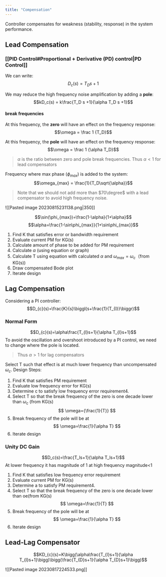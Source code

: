 ```yaml
---
title: "Compensation"
---
```

Controller compensates for weakness (stability, response) in the system performance.
## Lead Compensation
### [[PID Control#Proportional + Derivative (PD) control|PD Control]]
We can write:
$$D_c(s) = T_Ds+1$$

We may reduce the high frequency noise amplification by adding a **pole**:
$$kD_c(s) = k\frac{T_D s +1}{\alpha T_D s +1}$$
#### break frequencies
At this frequency, the **zero** will have an effect on the frequency response:
$$\omega = \frac 1 {T_D}$$

At this frequency, the **pole** will have an effect on the frequency response:
$$\omega = \frac 1 {\alpha T_D}$$

> $\alpha$ is the ratio between zero and pole break frequencies.
> Thus $\alpha < 1$ for lead compensators

Frequency where max phase ($\phi_{max}$) is added to the system:
$$\omega_{max} = \frac{1}{T_D\sqrt{\alpha}}$$
> Note that we should not add more than $70\degree$ with a lead compensator to avoid high frequency noise.


![[Pasted image 20230815231138.png|350]]

$$\sin(\phi_{max})=\frac{1-\alpha}{1+\alpha}$$
$$\alpha=\frac{1-\sin\phi_{max}}{1+\sin\phi_{max}}$$

1. Find K that satisfies error or bandwidth requirement
2. Evaluate current PM for $\text{KG(s)}$
3. Calculate amount of phase to be added for PM requirement
4. Calculate $\alpha$ (using equation or graph)
5. Calculate T using equation with calculated $\alpha$ and $\omega_{max}=\omega_{c}$（from $\text{KG(s)}$)
6. Draw compensated Bode plot
7. Iterate design

## Lag Compensation
Considering a PI controller:
$$D_{c}(s)=\frac{K}{s}\biggl(s+\frac{1}{T_{I}}\biggr)$$
### Normal Form
$$D_{c}(s)=\alpha\frac{T_{l}s+1}{\alpha T_{l}s+1}$$
To avoid the oscillation and overshoot introduced by a PI control, we need to change where the pole is located.

> Thus $\alpha > 1$ for lag compensators

Select T such that effect is at much lower frequency than uncompensated $\omega_c$.
Design Steps:
1. Find K that satisfies PM requirement
2. Evaluate low frequency error for KG(s)
3. Determine c to satisfy low frequency error requirement4.
4. Select T so that the break frequency of the zero is one decade lower than $\omega_{c}$ (from KG(s)
$$
\omega={\frac{1}{T}}
$$
5. Break frequency of the pole will be at
$$
\omega=\frac{1}{\alpha T}
$$
6. Iterate design

### Unity DC Gain
$$D_c(s)=\frac{T_ls+1}{\alpha T_ls+1}$$
At lower frequency it has magnitude of 1
at high frequency magnitude<1

1. Find K that satisfies low frequency error requirement 
2. Evaluate current PM for KG(s)
3. Determine a to satisfy PM requirement4.
4. Select T so that the break frequency of the zero is one decade lower than oe(from KG(s)
$$
\omega=\frac{1}{T}
$$
5. Break frequency of the pole will be at
$$
\omega=\frac{1}{\alpha T}
$$
6. Iterate design

## Lead-Lag Compensator
$$KD_{c}(s)=K\bigg(\alpha\frac{T_{l}s+1}{\alpha T_{l}s+1}\bigg)\bigg(\frac{T_{D}s+1}{\alpha T_{D}s+1}\bigg)$$


![[Pasted image 20230817224533.png]]